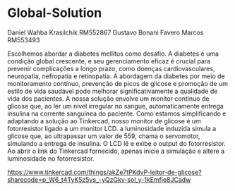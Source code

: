 # Global-Solution

Daniel Wahba Krasilchik RM552867
Gustavo Bonani Favero Marcos RM553493


Escolhemos abordar a diabetes mellitus como desafio. A diabetes é uma condição global crescente, e seu gerenciamento eficaz é crucial para prevenir complicações a longo prazo, como doenças cardiovasculares, neuropatia, nefropatia e retinopatia. A abordagem da diabetes por meio de monitoramento contínuo, prevenção de picos de glicose e promoção de um estilo de vida saudável pode melhorar significativamente a qualidade de vida dos pacientes.
A nossa solução envolve um monitor contínuo de glicose que, ao ler um nivel irregular no sangue, automaticamente entrega insulina na corrente sanguínea do paciente. Como estamos simplificando e adaptando a solução ao Tinkercad, nosso monitor de glicose é um fotorresistor ligado a um monitor LCD. a luminosidade induzida simula a glicose que, ao ultrapassar um valor de 559, chama o servomotor, simulando a entrega de insulina. O LCD lê e exibe o output do fotorresistor.
Ao abrir o link do Tinkercad fornecido, apenas inicie a simulação e altere a luminosidade no fotorresistor.

https://www.tinkercad.com/things/akZe7tPKdvP-leitor-de-glicose?sharecode=p_W6_t4TyK5z5vs_-yQzGkv-sol_y-1kEmfje8JCadw
